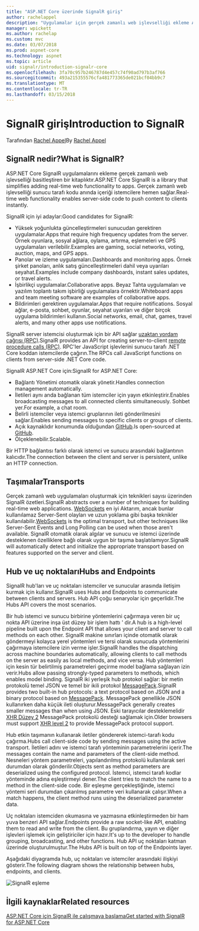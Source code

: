 ```yaml
---
title: "ASP.NET Core üzerinde SignalR giriş"
author: rachelappel
description: "Uygulamalar için gerçek zamanlı web işlevselliği ekleme ASP.NET Core SignalR kitaplığı nasıl basitleştirir öğrenin."
manager: wpickett
ms.author: rachelap
ms.custom: mvc
ms.date: 03/07/2018
ms.prod: aspnet-core
ms.technology: aspnet
ms.topic: article
uid: signalr/introduction-signalr-core
ms.openlocfilehash: 3fa70c957b246787d4e457c74f90ad797b3af766
ms.sourcegitcommit: 493a215355576cfa481773365de021bcf04bb9c7
ms.translationtype: MT
ms.contentlocale: tr-TR
ms.lasthandoff: 03/15/2018
---
```

# <a name="introduction-to-signalr"></a><span data-ttu-id="1cf73-103">SignalR giriş</span><span class="sxs-lookup"><span data-stu-id="1cf73-103">Introduction to SignalR</span></span>

<span data-ttu-id="1cf73-104">Tarafından [Rachel Appel](https://twitter.com/rachelappel)</span><span class="sxs-lookup"><span data-stu-id="1cf73-104">By [Rachel Appel](https://twitter.com/rachelappel)</span></span>

## <a name="what-is-signalr"></a><span data-ttu-id="1cf73-105">SignalR nedir?</span><span class="sxs-lookup"><span data-stu-id="1cf73-105">What is SignalR?</span></span>

<span data-ttu-id="1cf73-106">ASP.NET Core SignalR uygulamalarını ekleme gerçek zamanlı web işlevselliği basitleştiren bir kitaplıktır.</span><span class="sxs-lookup"><span data-stu-id="1cf73-106">ASP.NET Core SignalR is a library that simplifies adding real-time web functionality to apps.</span></span> <span data-ttu-id="1cf73-107">Gerçek zamanlı web işlevselliği sunucu tarafı kodu anında içeriği istemcilere hemen sağlar.</span><span class="sxs-lookup"><span data-stu-id="1cf73-107">Real-time web functionality enables server-side code to push content to clients instantly.</span></span>

<span data-ttu-id="1cf73-108">SignalR için iyi adaylar:</span><span class="sxs-lookup"><span data-stu-id="1cf73-108">Good candidates for SignalR:</span></span>

* <span data-ttu-id="1cf73-109">Yüksek yoğunlukta güncelleştirmeleri sunucudan gerektiren uygulamalar.</span><span class="sxs-lookup"><span data-stu-id="1cf73-109">Apps that require high frequency updates from the server.</span></span> <span data-ttu-id="1cf73-110">Örnek oyunlara, sosyal ağlara, oylama, artırma, eşlemeleri ve GPS uygulamaları verilebilir.</span><span class="sxs-lookup"><span data-stu-id="1cf73-110">Examples are gaming, social networks, voting, auction, maps, and GPS apps.</span></span>
* <span data-ttu-id="1cf73-111">Panolar ve izleme uygulamaları.</span><span class="sxs-lookup"><span data-stu-id="1cf73-111">Dashboards and monitoring apps.</span></span> <span data-ttu-id="1cf73-112">Örnek şirket panoları, anlık satış güncelleştirmeleri dahil veya uyarıları seyahat.</span><span class="sxs-lookup"><span data-stu-id="1cf73-112">Examples include company dashboards, instant sales updates, or travel alerts.</span></span>
* <span data-ttu-id="1cf73-113">İşbirlikçi uygulamalar.</span><span class="sxs-lookup"><span data-stu-id="1cf73-113">Collaborative apps.</span></span> <span data-ttu-id="1cf73-114">Beyaz Tahta uygulamaları ve yazılım toplantı takım işbirliği uygulamalara örnektir.</span><span class="sxs-lookup"><span data-stu-id="1cf73-114">Whiteboard apps and team meeting software are examples of collaborative apps.</span></span>
* <span data-ttu-id="1cf73-115">Bildirimleri gerektiren uygulamalar.</span><span class="sxs-lookup"><span data-stu-id="1cf73-115">Apps that require notifications.</span></span> <span data-ttu-id="1cf73-116">Sosyal ağlar, e-posta, sohbet, oyunlar, seyahat uyarıları ve diğer birçok uygulama bildirimleri kullanın.</span><span class="sxs-lookup"><span data-stu-id="1cf73-116">Social networks, email, chat, games, travel alerts, and many other apps use notifications.</span></span>

<span data-ttu-id="1cf73-117">SignalR server istemcisi oluşturmak için bir API sağlar [uzaktan yordam çağrısı (RPC)](https://wikipedia.org/wiki/Remote_procedure_call).</span><span class="sxs-lookup"><span data-stu-id="1cf73-117">SignalR provides an API for creating server-to-client [remote procedure calls (RPC)](https://wikipedia.org/wiki/Remote_procedure_call).</span></span> <span data-ttu-id="1cf73-118">RPC'ler JavaScript işlevlerini sunucu tarafı .NET Core koddan istemcilerde çağırın.</span><span class="sxs-lookup"><span data-stu-id="1cf73-118">The RPCs call JavaScript functions on clients from server-side .NET Core code.</span></span>

<span data-ttu-id="1cf73-119">SignalR ASP.NET Core için:</span><span class="sxs-lookup"><span data-stu-id="1cf73-119">SignalR for ASP.NET Core:</span></span>

* <span data-ttu-id="1cf73-120">Bağlantı Yönetimi otomatik olarak yönetir.</span><span class="sxs-lookup"><span data-stu-id="1cf73-120">Handles connection management automatically.</span></span>
* <span data-ttu-id="1cf73-121">İletileri aynı anda bağlanan tüm istemciler için yayın etkinleştirir.</span><span class="sxs-lookup"><span data-stu-id="1cf73-121">Enables broadcasting messages to all connected clients simultaneously.</span></span> <span data-ttu-id="1cf73-122">Sohbet yer.</span><span class="sxs-lookup"><span data-stu-id="1cf73-122">For example, a chat room.</span></span>
* <span data-ttu-id="1cf73-123">Belirli istemciler veya istemci gruplarının ileti gönderilmesini sağlar.</span><span class="sxs-lookup"><span data-stu-id="1cf73-123">Enables sending messages to specific clients or groups of clients.</span></span>
* <span data-ttu-id="1cf73-124">Açık kaynaklıdır konumunda olduğundan [GitHub](https://github.com/aspnet/signalr).</span><span class="sxs-lookup"><span data-stu-id="1cf73-124">Is open-sourced at [GitHub](https://github.com/aspnet/signalr).</span></span>
* <span data-ttu-id="1cf73-125">Ölçeklenebilir.</span><span class="sxs-lookup"><span data-stu-id="1cf73-125">Scalable.</span></span>

<span data-ttu-id="1cf73-126">Bir HTTP bağlantısı farklı olarak istemci ve sunucu arasındaki bağlantının kalıcıdır.</span><span class="sxs-lookup"><span data-stu-id="1cf73-126">The connection between the client and server is persistent, unlike an HTTP connection.</span></span>

## <a name="transports"></a><span data-ttu-id="1cf73-127">Taşımalar</span><span class="sxs-lookup"><span data-stu-id="1cf73-127">Transports</span></span>

<span data-ttu-id="1cf73-128">Gerçek zamanlı web uygulamaları oluşturmak için teknikleri sayısı üzerinden SignalR özetleri.</span><span class="sxs-lookup"><span data-stu-id="1cf73-128">SignalR abstracts over a number of techniques for building real-time web applications.</span></span> <span data-ttu-id="1cf73-129">[WebSockets](https://tools.ietf.org/html/rfc7118) en iyi Aktarım, ancak bunlar kullanılamaz Server-Sent olayları ve uzun yoklama gibi başka teknikler kullanılabilir.</span><span class="sxs-lookup"><span data-stu-id="1cf73-129">[WebSockets](https://tools.ietf.org/html/rfc7118) is the optimal transport, but other techniques like Server-Sent Events and Long Polling can be used when those aren't available.</span></span> <span data-ttu-id="1cf73-130">SignalR otomatik olarak algılar ve sunucu ve istemci üzerinde desteklenen özelliklere bağlı olarak uygun bir taşıma başlatılamıyor.</span><span class="sxs-lookup"><span data-stu-id="1cf73-130">SignalR will automatically detect and initialize the appropriate transport based on features supported on the server and client.</span></span>

## <a name="hubs-and-endpoints"></a><span data-ttu-id="1cf73-131">Hub ve uç noktaları</span><span class="sxs-lookup"><span data-stu-id="1cf73-131">Hubs and Endpoints</span></span>

<span data-ttu-id="1cf73-132">SignalR hub'ları ve uç noktaları istemciler ve sunucular arasında iletişim kurmak için kullanır.</span><span class="sxs-lookup"><span data-stu-id="1cf73-132">SignalR uses Hubs and Endpoints to communicate between clients and servers.</span></span> <span data-ttu-id="1cf73-133">Hub API çoğu senaryolar için geçerlidir.</span><span class="sxs-lookup"><span data-stu-id="1cf73-133">The Hubs API covers the most scenarios.</span></span>

<span data-ttu-id="1cf73-134">Bir hub istemci ve sunucu birbirine yöntemlerini çağırmaya veren bir uç nokta API üzerine inşa üst düzey bir işlem hattı ' dir.</span><span class="sxs-lookup"><span data-stu-id="1cf73-134">A hub is a high-level pipeline built upon the Endpoint API that allows your client and server to call methods on each other.</span></span> <span data-ttu-id="1cf73-135">SignalR makine sınırları içinde otomatik olarak göndermeyi kolayca yerel yöntemleri ve tersi olarak sunucuda yöntemlerini çağırmaya istemcilere izin verme işler.</span><span class="sxs-lookup"><span data-stu-id="1cf73-135">SignalR handles the dispatching across machine boundaries automatically, allowing clients to call methods on the server as easily as local methods, and vice versa.</span></span> <span data-ttu-id="1cf73-136">Hub yöntemleri için kesin tür belirtilmiş parametreleri geçirme model bağlama sağlayan izin verir.</span><span class="sxs-lookup"><span data-stu-id="1cf73-136">Hubs allow passing strongly-typed parameters to methods, which enables model binding.</span></span> <span data-ttu-id="1cf73-137">SignalR iki yerleşik hub protokol sağlar: bir metin protokolü temel JSON ve temel bir ikili protokol [MessagePack](https://msgpack.org/).</span><span class="sxs-lookup"><span data-stu-id="1cf73-137">SignalR provides two built-in hub protocols: a text protocol based on JSON and a binary protocol based on [MessagePack](https://msgpack.org/).</span></span>  <span data-ttu-id="1cf73-138">MessagePack genellikle JSON kullanırken daha küçük ileti oluşturur.</span><span class="sxs-lookup"><span data-stu-id="1cf73-138">MessagePack generally creates smaller messages than when using JSON.</span></span> <span data-ttu-id="1cf73-139">Eski tarayıcılar desteklemelidir [XHR Düzey 2](https://caniuse.com/#feat=xhr2) MessagePack protokolü desteği sağlamak için.</span><span class="sxs-lookup"><span data-stu-id="1cf73-139">Older browsers must support [XHR level 2](https://caniuse.com/#feat=xhr2) to provide MessagePack protocol support.</span></span>

<span data-ttu-id="1cf73-140">Hub etkin taşımanın kullanarak iletiler göndererek istemci-tarafı kodu çağırma.</span><span class="sxs-lookup"><span data-stu-id="1cf73-140">Hubs call client-side code by sending messages using the active transport.</span></span> <span data-ttu-id="1cf73-141">İletileri adını ve istemci tarafı yönteminin parametrelerini içerir.</span><span class="sxs-lookup"><span data-stu-id="1cf73-141">The messages contain the name and parameters of the client-side method.</span></span> <span data-ttu-id="1cf73-142">Nesneleri yöntem parametreleri, yapılandırılmış protokolü kullanılarak seri durumdan olarak gönderilir.</span><span class="sxs-lookup"><span data-stu-id="1cf73-142">Objects sent as method parameters are deserialized using the configured protocol.</span></span> <span data-ttu-id="1cf73-143">İstemci, istemci tarafı kodlar yönteminde adına eşleştirmeyi dener.</span><span class="sxs-lookup"><span data-stu-id="1cf73-143">The client tries to match the name to a method in the client-side code.</span></span> <span data-ttu-id="1cf73-144">Bir eşleşme gerçekleştiğinde, istemci yöntemi seri durumdan çıkarılmış parametre veri kullanarak çalışır.</span><span class="sxs-lookup"><span data-stu-id="1cf73-144">When a match happens, the client method runs using the deserialized parameter data.</span></span>

<span data-ttu-id="1cf73-145">Uç noktaları istemciden okumasına ve yazmasına etkinleştirmeden bir ham yuva benzeri API sağlar.</span><span class="sxs-lookup"><span data-stu-id="1cf73-145">Endpoints provide a raw socket-like API, enabling them to read and write from the client.</span></span> <span data-ttu-id="1cf73-146">Bu gruplandırma, yayın ve diğer işlevleri işlemek için geliştiriciler için hazır.</span><span class="sxs-lookup"><span data-stu-id="1cf73-146">It's up to the developer to handle grouping, broadcasting, and other functions.</span></span> <span data-ttu-id="1cf73-147">Hub API uç noktaları katman üzerinde oluşturulmuştur.</span><span class="sxs-lookup"><span data-stu-id="1cf73-147">The Hubs API is built on top of the Endpoints layer.</span></span>

<span data-ttu-id="1cf73-148">Aşağıdaki diyagramda hub, uç noktaları ve istemciler arasındaki ilişkiyi gösterir.</span><span class="sxs-lookup"><span data-stu-id="1cf73-148">The following diagram shows the relationship between hubs, endpoints, and clients.</span></span>

![SignalR eşleme](introduction-signalr-core/_static/signalr-core-architecture.png)

## <a name="related-resources"></a><span data-ttu-id="1cf73-150">İlgili kaynaklar</span><span class="sxs-lookup"><span data-stu-id="1cf73-150">Related resources</span></span>

[<span data-ttu-id="1cf73-151">ASP.NET Core için SignalR ile çalışmaya başlama</span><span class="sxs-lookup"><span data-stu-id="1cf73-151">Get started with SignalR for ASP.NET Core</span></span>](xref:signalr/get-started-signalr-core)
